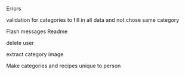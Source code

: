 Errors

validation for categories to fill in all data and not chose same category

Flash messages
Readme 

delete user

extract category image

Make categories and recipes unique to person
